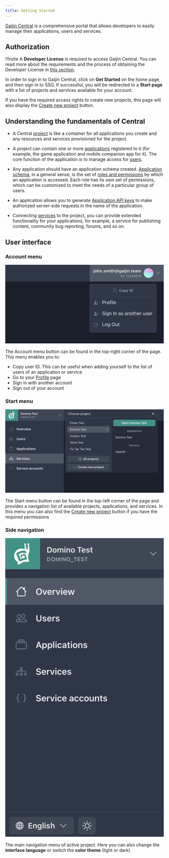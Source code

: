 ```yaml
---
title: Getting Started
---
```


[Gaijin Central](https://central-admin.gaijin.net/) is a comprehensive portal that allows developers to easily manage their applications, users and services.

## Authorization

!!!note
    A **Developer License** is required to access Gaijin Central. You can read more about the requirements and the process of obtaining the Developer License in [this section](../newcomers-guide/getting-started.md#getting-a-developer-license).

In order to sign in to Gaijin Central, click on **Get Started** on the home page, and then sign in to SSO. If successful, you will be redirected to a **Start page** with a list of projects and services available for your account.

If you have the required access rights to create new projects, this page will also display the [Create new project](project.md#new-project) button.

## Understanding the fundamentals of Central

- A Central [project](project.md) is like a container for all applications you create and any resources and services provisioned for the project.

- A project can contain one or more [applications](applications.md) registered to it (for example, the game application and mobile companion app for it). The core function of the application is to manage access for [users](application-users.md).

-  Any application should have an application schema created. [Application schema](roles-and-permissions_manage.md#app-schema), in a general sense, is the set of [roles and permissions](../basic_concepts/roles-and-permissions_concepts.md) by which an application is accessed. Each role has its own set of permissions, which can be customized to meet the needs of a particular group of users.

- An application allows you to generate [Application API keys](application-api-keys.md) to make authorized server-side requests in the name of the application.

- Connecting [services](services.md) to the project, you can provide extended functionality for your applications, for example, a service for publishing content, community bug reporting, forums, and so on.

## User interface

### Account menu

![Account menu](./assets/account-menu.png)

The Account menu button can be found in the top-right corner of the page. This menu enables you to:

- Copy user ID. This can be useful when adding yourself to the list of users of an application or service
- Go to your [Profile](user-profile.md) page
- Sign in with another account
- Sign out of your account

### Start menu

![Start menu](./assets/start-menu.png)

The Start menu button can be found in the top-left corner of the page and provides a navigation list of available projects, applications, and services. In this menu you can also find the [Create new project](project.md#new-project) button if you have the required permissions

### Side navigation

![Side navigation](./assets/sidebar.png)

The main navigation menu of active project. Here you can also change the **interface language** or switch the **color theme** (light or dark)

